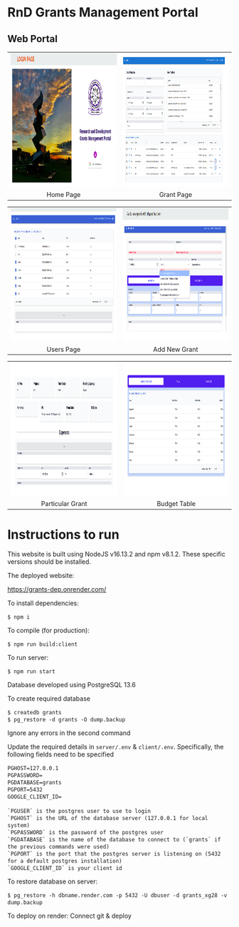 # RnD Grants Management Portal



## Web Portal

<table>
  <tr>
    <td align="center">
      <img src="./img/Home.png" width="370" height="300">
    </td>
    <td align="center">
      <img src="./img/Grant Page.png" width="370" height="300">
    </td>
   
  </tr>

  <tr>
    <td align="center">
      Home Page
    </td>
    <td align="center">
      Grant Page
    </td>
    
  </tr>
  
</table>

<table>
  <tr>
    <td align="center">
      <img src="./img/Users.png" width="350" height="300">
    </td>
      <td align="center">
      <img src="./img/Addnew.png" width="350" height="300">
    </td>
  </tr>

  <tr>
     <td align="center">
      Users Page
    </td>
     <td align="center">
      Add New Grant
    </td>
  </tr>
  
</table>
<table>
  <tr>
    <td align="center">
      <img src="./img/specific grant.png" width="350" height="300">
    </td>
    <td align="center">
      <img src="./img/bud_tbl.png" width="350" height="300">
    </td>
  </tr>
  <tr>
     <td align="center">
      Particular Grant
    </td>
    <td align="center">
      Budget Table
    </td>
  </tr>
</table>


# Instructions to run

This website is built using NodeJS v16.13.2 and npm v8.1.2. These specific versions should be installed.

The deployed website:

https://grants-dep.onrender.com/


To install dependencies:
```
$ npm i
```

To compile (for production):
```
$ npm run build:client
```

To run server:
```
$ npm run start
```

Database developed using PostgreSQL 13.6

To create required database
```
$ createdb grants
$ pg_restore -d grants -O dump.backup
```
Ignore any errors in the second command

Update the required details in `server/.env` & `client/.env`. Specifically, the following fields need to be specified
```
PGHOST=127.0.0.1
PGPASSWORD=
PGDATABASE=grants
PGPORT=5432
GOOGLE_CLIENT_ID=

`PGUSER` is the postgres user to use to login
`PGHOST` is the URL of the database server (127.0.0.1 for local system)
`PGPASSWORD` is the password of the postgres user
`PGDATABASE` is the name of the database to connect to (`grants` if the previous commands were used)
`PGPORT` is the port that the postgres server is listening on (5432 for a default postgres installation)
`GOOGLE_CLIENT_ID` is your client id

```

To restore database on server:
```
$ pg_restore -h dbname.render.com -p 5432 -U dbuser -d grants_xg28 -v dump.backup
```

To deploy on render: Connect git & deploy
